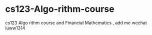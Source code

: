 # cs123-Algo-rithm-course
cs123 Algo rithm course and Financial Mathematics , add me wechat iuww1314
